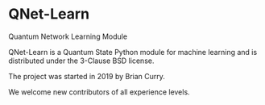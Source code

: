 # QNet-Learn
Quantum Network Learning Module

QNet-Learn is a Quantum State Python module for machine learning and is distributed under the 3-Clause BSD license.

The project was started in 2019 by Brian Curry.

We welcome new contributors of all experience levels. 

